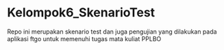 # Kelompok6_SkenarioTest
Repo ini merupakan skenario test dan juga pengujian yang dilakukan pada aplikasi ftgo untuk memenuhi tugas mata kuliat PPLBO
